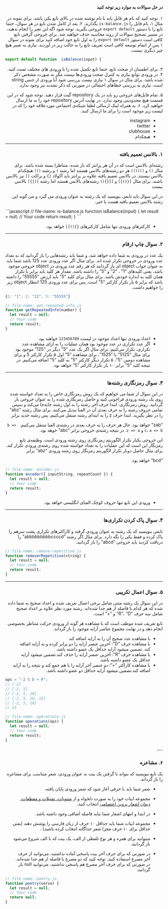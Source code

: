 <div dir="rtl">

#### در حل سوالات به موارد زیر توجه کنید

۱. توجه کنید که نام هر فایل باید با نام نوشته شده در بالای تابع یکی باشد. برای نمونه در مثال ۱، نام فایل را `is-balance.js` بگذارید.
۲. بعد از کامل شدن تابع در هر سوال، حتما تابع را با دستور `export default` خروجی بگیرید. توجه شود اگه این تغیر را انجام ندهید، در مسیر تصحیح سوالات از روند محاسبه حذف خواهید شد. برای خروجی گرفتن تابع کافی است دستور `export default` را به اول تابع خود اضافه کنید برای نمونه در سوال ۱ پس از اتمام توسعه کافی است تعریف تابع را به حالت زیر در آوردید. نیازی به تغییر هیچ چیز دیگری نیست.

<div dir="ltr">
 
```javascript
export default function  isBalance(input) {
```
  
</div>
  
۳. برای اطمینان از صحت تابع، حتما تابع تکمیل شده را با ورودی های مختلف تست کنید.
​ ۴. در ورودی توابع نیازی به کنترل صحت ورودی‌ها نیست مگر به صورت مشخص ذکر شده باشد.
برای مثال در سوال ۱ نیازی نیست بررسی شود آیا ورودی از جنس string است. نیازی به بررسی خطا‌های احتمالی در صورتی که ذکر نشدند نیز وجود ندارد.

۵. تمام فایل‌های خروجی رو باید در یک repository گیت قرار دهید. توجه شود که در این قسمت هیچ محدودیتی وجود ندارد. در نهایت آدرس repository خود را به ما ارسال خواهید کرد.
۶. به همراه لینک ارسالی لطفا شبکه‌ی اجتماعی مورد‌علاقه خود را که در لیست زیر موجود است را برای ما ارسال کنید.

- instagram
- twitter
- clubhouse
- هیچکدام

---

### ۱. بالانس تعمیم یافته

رشته‌ای بالانس است که در آن هر پرانتز که باز شده، متناظرا بسته شده باشد. برای مثال ‍‍`()` و `()(())` هر دو رشته‌های بالانس هستند اما رشته `)` و رشته `(()` هیچکدام بالانس نیستند. در بالانس تعمیم یافته علاوه بر پرانتز باید آکولاد `{}` و براکت `[]` نیز بالانس باشند.
برای مثال `[{()}]` و `[]{}()` رشته‌های بالانس هستند اما رشته `}[{}]` بالانس نیست

در این سوال باید تابعی بنویسید که یک رشته به عنوان ورودی می گیرد و می گوید این رشته بالانس تعمیم یافته هست یا خیر.

<div dir="ltr">
```javascript
// file-name: is-balance.js
function isBalance(input) {
  let result = null;
  // Your code
  return result;
}
```
  </div>
  
- کارکتر‌های ورودی تنها شامل کارکتر‌های `{}()[]` خواهد بود.

---

### ۲. سوال چاپ ارقام

یک عدد در ورودی به شما داده خواهد شد، و شما باید رشته‌هایی را باز گردانید که به تعداد عدد ورودی در خروجی تکرار شده اند. برای مثال اگر عدد ورودی عدد 125 باشد شما باید به عنوان جواب object ای باز گردانید که هر رقم عدد ورودی در object خروجی موجود باشد، یعنی کلید‌های “1” ، “2” و “5” را داشته باشد. مقدار هر کلید باید برابر با تکرار همان کلید به اندازه خودش باشد. برای مثال برای کلید “5” باید ارزش “55555” را داشته باشد که برابر ۵ بار تکرار کارکتر “5” است.
پس برای عدد ورودی 125 انتظار object زیر را خواهیم داشت.

<div dir="ltr">
    
```javascript
{1: "1", 2: "22", 5: "55555"}
```

```javascript
// file-name: get-repeated-info.js
function getRepeatedInfo(number) {
  let result = null;
  // Your code
  return result;
}
```

</div>

- اعداد ورودی تنها اعداد موجود در لیست `123456789` خواهند بود.
- اگر عدد تکراری در عدد موجود بود همان عملیات را به ازای مشاهده عدد تکراری، تکرار می‌کنیم.
  برای مثال اگر یک عدد “5” دیگر در “125” موجود بود برای مثال “5125” یا “1525”، برای مشاهده “5” اول ۵ تکرار کارکتر 5 و برای مشاهده دومین “5”، ۵ تکرار دیگر کارکتر “5” به کلید “5” اضافه می‌کنیم. در نتیجه کلید “5” برابر ۱۰ بار تکرار کارکتر “5” خواهد بود.

---

### ۳. سوال رمزنگاری رشته‌ها

در این سوال از شما می خواهیم که یک روش رمزنگاری خاص را به تعداد خواسته شده روی یک رشته ورودی فراخونی کنید و حاصل رمزنگاری شده را به عنوان خروجی باز گردانید.
روش رمزنگاری: ابتدا حرف آخر رشته را به اول رشته جابه‌جا می‌کند و سپس تمامی حروف رشته را به حرف بعدی آن در الفبا تبدیل می‌کنند. برای مثال رشته “abz” را در نظر بگیرید. ابتدا حرف z را به ابتدای رشته منتقل می‌کنیم، پس رشته جدید برابر

“zab” خواهد بود. حال هر حرف را به حرف بعدی در رشته‌ی الفبا منتقل می‌کنیم. ` b => c`، `a => b` و `z => a`. در نتیجه رشته‌ی خروجی برابر ‍“abc” خوهد بود.

این خروجی یکبار تکرار الگوریتم رمزنگاری روی رشته ورودی است. وظیفه‌ی تابع رمزنگار این است که این عملیات را به تعداد خواسته شده روی رشته‌ی ورودی تکرار کند. برای مثال حاصل دوبار تکرار الگوریتم رمزنگار روی رشته ورودی “abz” برابر

“bcd” خواهد بود.

<div dir="ltr">
    
```javascript
// file-name: encoder.js
function encoder({ inputString, repeatCount }) {
  let result = null;
  // Your code
  return result;
}
```
  
</div>
  
- ورودی این تابع تنها حروف کوچک الفبای انگلیسی خواهد بود.

---

### ۴. سوال پاک کردن تکراری‌ها

تابعی بنویسید که یک رشته به عنوان ورودی گرفته و کاراکترهای تکراری پشت سرهم را پاک کرده و فقط یکی را نگه دارد. برای مثال اگر رشته “abbbbbbbbbccccd” را دریافت کردید باید خروجی “abcd” را باز گردانید.

<div dir="ltr">
  
```javascript
// file-name: remove-repetitive.js
function removerRepetitive(string) {
  let result = null;
  // Your code
  return result;
}
```
</div>

---

### ۵. سوال اعمال تکریبی

در این سوال یک رشته متنی شامل برخی اعمال تعریف شده و اعداد صحیح به شما داده شده که هر کدام با فاصله از هم جدا شده‌اند. رشته مورد نظر علاوه بر اعداد صحیح شامل سه حرف “R”، “D” و “+” است.

تابع تعریف شده موظف است که با مشاهده هر گونه از ورودی حرکت متناظر بخصوصی انجام دهد و در نهایت مجموع عناصر آرایه موجود را باز گرداند.

- با مشاهده عدد صحیح آن را به آرایه اضافه کند
- با مشاهده حرف “D”: آخرین عنصر آرایه را دو برابر کرده و به آرایه اضافه کند. تضمین میشود آرایه حداقل یک عضو داشته باشد.
- با مشاهده حرف “R”: آخرین عنصر آرایه را حذف کند.تضمین میشود آرایه حداقل یک عضو داشته باشد.
- با مشاهده کاراکتر “+”: دو عنصر آخر آرایه را با هم جمع کند و نتیجه را به آرایه اضافه کند.تضمین میشود آرایه حداقل دو عضو داشته باشد.

<div dir="ltr">
  
```javascript
ops = "-2 5 D + R";
// [-2]
// [-2, 5]
// [-2, 5, 10]
// [-2, 5, 10, 15]
// [-2, 5, 10]
// 13
```
  
```javascript
// file-name: operations.js
function operations(ops) {
  let result = null;
  // Your code
  return result;
}
```
    
</div>
---

### ۶. مشاعره

یک تابع بنویسید که بتواند با گرفتن یک بیت به عنوان ورودی، شعر متناسب برای مشاعره را باز گرداند.

- شعر شما باید با حرفی آغاز شود که شعر ورودی پایان یافته.

- مجموعه ابیات خود را به صورت دلخواه و از [مثنویات، تمثیلات و مقطعات، دیوان اشعار پروین اعتصامی](https://ganjoor.net/parvin/divanp/mtm) انتخاب کنید.

- در ابتدا و انتهای اشعار شما نباید فاصله اضافی وجود داشته باشد.

- مجموعه ابیات شما باید حداقل ۱۰ حرف از زبان فارسی را پوشش دهند (یعنی حداقل برای ۱۰ حرف مجزا شعر جداگانه انتخاب کرده باشید) .

- میتوانید برای همزه و هر نوع تلفظی از الف، یک بیت که با الف شروع می‌شود باز گردانید.

- در صورتی که برای حرف آخر بیت پاسخی آماده نداشتید، می‌توانید از حرف آخر مصرع استفاده کنید. توجه کنید که دو مصرع با فاصله از هم جدا شده‌اند. در صورتی که برای حرف آخر مصرع هم پاسخی نداشتید، می‌توانید null باز گردانید.

<div dir="ltr">

```javascript
// file-name: poetry.js
function poetry(verse) {
  let result = null;
  // Your code
  return null;
}
```

</div>
